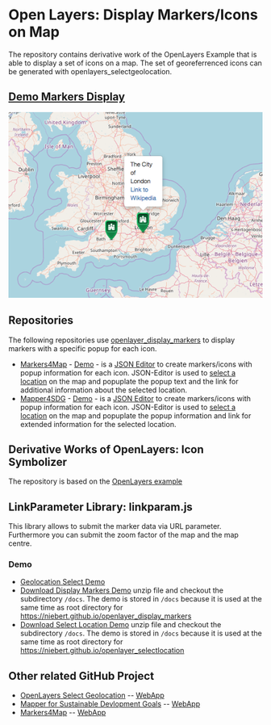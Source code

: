 # Open Layers: Display Markers/Icons on Map
The repository contains derivative work of the OpenLayers Example  that is able to display a set of icons on a map. The set of georeferrenced icons can be generated with openlayers_selectgeolocation.

## [Demo Markers Display](https://niebert.github.io/openlayer_display_markers/)

![Screenshot Display Markers](screenshot_display_markers.png)

## Repositories
The following repositories use [openlayer_display_markers](https://niebert.github.io/openlayer_display_markers/) to display markers with a specific popup for each icon.

* [Markers4Map](https://www.github.com/niebert/Markers4Map) - [Demo](https://niebert.github.io/Markers4Map) - is a [JSON Editor](https://www.github.com/niebert/jsoneditor) to create markers/icons with popup information for each icon. JSON-Editor is used to [select a location](ttps://www.github.com/niebert/openlayer_selectlocation) on the map and popuplate the popup text and the link for additional information about  the selected location.
* [Mapper4SDG](https://www.github.com/niebert/Mapper4SDG) - [Demo](https://niebert.github.io/Mapper4SDG) - is a [JSON Editor](https://www.github.com/niebert/jsoneditor) to create markers/icons with popup information for each icon. JSON-Editor is used to [select a location](ttps://www.github.com/niebert/openlayer_selectlocation) on the map and popuplate the popup information and link for extended information for the selected location.

## Derivative Works of OpenLayers: Icon Symbolizer
The repository is based on the [OpenLayers example](http://openlayers.org/en/latest/examples/icon.html)

## LinkParameter Library: linkparam.js
This library allows to submit the marker data via URL parameter. Furthermore you can submit the zoom factor of the map and the map centre.

### Demo
* [Geolocation Select Demo](https://niebert.github.io/openlayer_display_markers)
* [Download Display Markers Demo](https://github.com/niebert/openlayer_display_markers/archive/master.zip) unzip file and checkout the subdirectory `/docs`. The demo is stored in `/docs` because it is used at the same time as root directory for https://niebert.github.io/openlayer_display_markers
* [Download Select Location Demo](https://github.com/niebert/openlayer_selectlocation/archive/master.zip) unzip file and checkout the subdirectory `/docs`. The demo is stored in `/docs` because it is used at the same time as root directory for https://niebert.github.io/openlayer_selectlocation


## Other related GitHub Project
* [OpenLayers Select Geolocation](https://github.com/niebert/openlayer_selectlocation) -- [WebApp](https:/niebert.github.io/openlayer_selectlocation)
* [Mapper for Sustainable Devlopment Goals](https://github.com/niebert/Mapper4SDG) -- [WebApp](https:/niebert.github.io/Mapper4SDG)
* [Markers4Map](https://github.com/niebert/Markers4Map) -- [WebApp](https:/niebert.github.io/MMarkers4Map)
